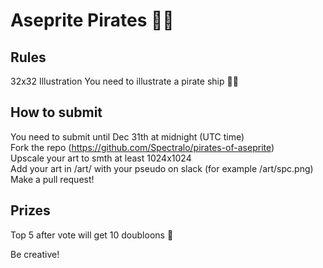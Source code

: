 # Aseprite Pirates :pirate_flag:

## Rules

32x32 Illustration
You need to illustrate a pirate ship :pirate_flag:

## How to submit

You need to submit until Dec 31th at midnight (UTC time) \
Fork the repo (<https://github.com/Spectralo/pirates-of-aseprite>) \
Upscale your art to smth at least 1024x1024 \
Add your art in /art/ with your pseudo on slack (for example /art/spc.png) \
Make a pull request!

## Prizes

Top 5 after vote will get 10 doubloons :parrot:

Be creative!
